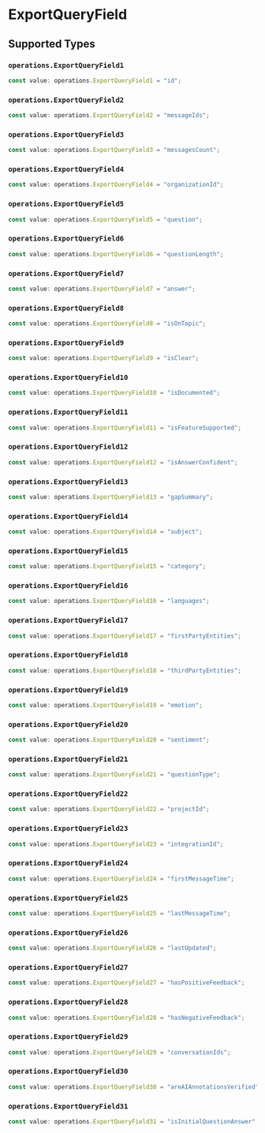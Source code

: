 # ExportQueryField


## Supported Types

### `operations.ExportQueryField1`

```typescript
const value: operations.ExportQueryField1 = "id";
```

### `operations.ExportQueryField2`

```typescript
const value: operations.ExportQueryField2 = "messageIds";
```

### `operations.ExportQueryField3`

```typescript
const value: operations.ExportQueryField3 = "messagesCount";
```

### `operations.ExportQueryField4`

```typescript
const value: operations.ExportQueryField4 = "organizationId";
```

### `operations.ExportQueryField5`

```typescript
const value: operations.ExportQueryField5 = "question";
```

### `operations.ExportQueryField6`

```typescript
const value: operations.ExportQueryField6 = "questionLength";
```

### `operations.ExportQueryField7`

```typescript
const value: operations.ExportQueryField7 = "answer";
```

### `operations.ExportQueryField8`

```typescript
const value: operations.ExportQueryField8 = "isOnTopic";
```

### `operations.ExportQueryField9`

```typescript
const value: operations.ExportQueryField9 = "isClear";
```

### `operations.ExportQueryField10`

```typescript
const value: operations.ExportQueryField10 = "isDocumented";
```

### `operations.ExportQueryField11`

```typescript
const value: operations.ExportQueryField11 = "isFeatureSupported";
```

### `operations.ExportQueryField12`

```typescript
const value: operations.ExportQueryField12 = "isAnswerConfident";
```

### `operations.ExportQueryField13`

```typescript
const value: operations.ExportQueryField13 = "gapSummary";
```

### `operations.ExportQueryField14`

```typescript
const value: operations.ExportQueryField14 = "subject";
```

### `operations.ExportQueryField15`

```typescript
const value: operations.ExportQueryField15 = "category";
```

### `operations.ExportQueryField16`

```typescript
const value: operations.ExportQueryField16 = "languages";
```

### `operations.ExportQueryField17`

```typescript
const value: operations.ExportQueryField17 = "firstPartyEntities";
```

### `operations.ExportQueryField18`

```typescript
const value: operations.ExportQueryField18 = "thirdPartyEntities";
```

### `operations.ExportQueryField19`

```typescript
const value: operations.ExportQueryField19 = "emotion";
```

### `operations.ExportQueryField20`

```typescript
const value: operations.ExportQueryField20 = "sentiment";
```

### `operations.ExportQueryField21`

```typescript
const value: operations.ExportQueryField21 = "questionType";
```

### `operations.ExportQueryField22`

```typescript
const value: operations.ExportQueryField22 = "projectId";
```

### `operations.ExportQueryField23`

```typescript
const value: operations.ExportQueryField23 = "integrationId";
```

### `operations.ExportQueryField24`

```typescript
const value: operations.ExportQueryField24 = "firstMessageTime";
```

### `operations.ExportQueryField25`

```typescript
const value: operations.ExportQueryField25 = "lastMessageTime";
```

### `operations.ExportQueryField26`

```typescript
const value: operations.ExportQueryField26 = "lastUpdated";
```

### `operations.ExportQueryField27`

```typescript
const value: operations.ExportQueryField27 = "hasPositiveFeedback";
```

### `operations.ExportQueryField28`

```typescript
const value: operations.ExportQueryField28 = "hasNegativeFeedback";
```

### `operations.ExportQueryField29`

```typescript
const value: operations.ExportQueryField29 = "conversationIds";
```

### `operations.ExportQueryField30`

```typescript
const value: operations.ExportQueryField30 = "areAIAnnotationsVerified";
```

### `operations.ExportQueryField31`

```typescript
const value: operations.ExportQueryField31 = "isInitialQuestionAnswer";
```

